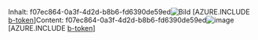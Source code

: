 <span data-ttu-id="7a19f-101">Inhalt: f07ec864-0a3f-4d2d-b8b6-fd6390de59ed![Bild](a5fd8b61-ffb5-4432-a07b-5d7f8c764e89.png)
[AZURE.INCLUDE [b-token](fef5d93d-2fd2-494c-a4b8-71d72521f027.md)]</span><span class="sxs-lookup"><span data-stu-id="7a19f-101">Content: f07ec864-0a3f-4d2d-b8b6-fd6390de59ed![image](a5fd8b61-ffb5-4432-a07b-5d7f8c764e89.png)
[AZURE.INCLUDE [b-token](fef5d93d-2fd2-494c-a4b8-71d72521f027.md)]</span></span>
